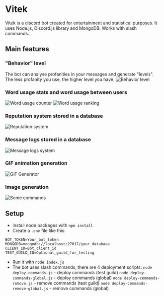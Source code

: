 # Vitek
Vitek is a discord bot created for entertainment and statistical purposes. It uses Node.js, Discord.js library and MongoDB.
Works with slash commands.

## Main features

### "Behavior" level
The bot can analyse profanities in your messages and generate "levels". The less profanity you use, the higher level you have.
![Behavior level](demo/behaviorlevel.png)

### Word usage stats and word usage between users
![Word usage counter](demo/wordusage.png)
![Word usage ranking](demo/wordranking.png)

### Reputation system stored in a database
![Reputation system](demo/reputationsystem.png)

### Message logs stored in a database
![Message logs system](demo/stats.png)

### GIF animation generation
![GIF Generator](demo/scifun.gif)

### Image generation
![Some commands](demo/commands.png)

## Setup
* Install node packages with `npm install`
* Create a `.env` file like this:
```
BOT_TOKEN=Your_bot_token
MONGODB=mongodb://localhost:27017/your_database
CLIENT_ID=Bot_client_id
TEST_GUILD_ID=Optional_guild_for_testing
```
* Run it with `node index.js`
* The bot uses slash commands, there are 4 deployment scripts:
`node deploy-commands.js` - deploy commands (test guild)
`node deploy-commands-global.js` - deploy commands (global)
`node deploy-commands-remove.js` - remove commands (test guild)
`node deploy-commands-remove-global.js` - remove commands (global)
